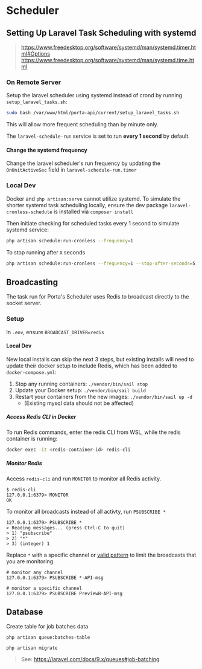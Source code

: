 # Scheduler

## Setting Up Laravel Task Scheduling with systemd
> https://www.freedesktop.org/software/systemd/man/systemd.timer.html#Options
> https://www.freedesktop.org/software/systemd/man/systemd.time.html

### On Remote Server
Setup the laravel scheduler using systemd instead of crond by running `setup_laravel_tasks.sh`:
```bash
sudo bash /var/www/html/porta-api/current/setup_laravel_tasks.sh
```
This will allow more frequent scheduling than by minute only.

The `laravel-schedule-run` service is set to run **every 1 second** by default.

#### Change the systemd frequency
Change the laravel scheduler's run frequency by updating the `OnUnitActiveSec` field in `laravel-schedule-run.timer`

### Local Dev
Docker and `php artisan:serve` cannot utilize systemd. To simulate the shorter systemd task scheduling locally, ensure the dev package `laravel-cronless-schedule` is installed via `composer install`

Then initiate checking for scheduled tasks every 1 second to simulate systemd service:
```bash
php artisan schedule:run-cronless --frequency=1 
```
To stop running after `X` seconds
```bash
php artisan schedule:run-cronless --frequency=1 --stop-after-seconds=5
```

## Broadcasting
The task run for Porta's Scheduler uses Redis to broadcast directly to the socket server.

### Setup
In `.env`, ensure `BROADCAST_DRIVER=redis`

#### Local Dev
New local installs can skip the next 3 steps, but existing installs will need to update their docker setup to include Redis, which has been added to `docker-compose.yml`:
1. Stop any running containers: `./vendor/bin/sail stop`
2. Update your Docker setup: `./vendor/bin/sail build`
3. Restart your containers from the new images: `./vendor/bin/sail up -d`
    - (Existing mysql data should not be affected)

##### Access Redis CLI in Docker
To run Redis commands, enter the redis CLI from WSL, while the redis container is running:
```bash
docker exec -it <redis-container-id> redis-cli
```

##### Monitor Redis
Access `redis-cli` and run `MONITOR` to monitor all Redis activity.
```shell
$ redis-cli
127.0.0.1:6379> MONITOR
OK
```

To monitor all broadcasts instead of all activty, run `PSUBSCRIBE *`
```shell
127.0.0.1:6379> PSUBSCRIBE *
> Reading messages... (press Ctrl-C to quit)
> 1) "psubscribe"
> 2) "*"
> 3) (integer) 1
```

Replace `*` with a specific channel or [valid pattern](https://redis.io/commands/psubscribe/) to limit the broadcasts that you are monitoring
```shell
# monitor any channel
127.0.0.1:6379> PSUBSCRIBE *-API-msg

# monitor a specific channel
127.0.0.1:6379> PSUBSCRIBE PreviewB-API-msg
```

## Database 

Create table for job batches data
```shell
php artisan queue:batches-table

php artisan migrate
```
> See: https://laravel.com/docs/9.x/queues#job-batching

